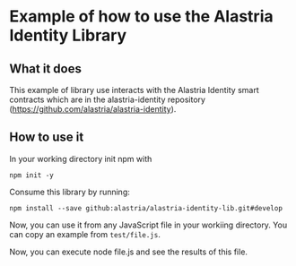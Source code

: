 # Example of how to use the Alastria Identity Library
## What it does
This example of library use interacts with the Alastria Identity smart contracts which are in the alastria-identity repository 
(https://github.com/alastria/alastria-identity).

## How to use it
In your working directory init npm with
```
npm init -y
```
Consume this library by running:
```
npm install --save github:alastria/alastria-identity-lib.git#develop
```
Now, you can use it from any JavaScript file in your workiing directory. You can copy an example from `test/file.js`.

Now, you can execute node file.js and see the results of this file.
